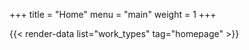 +++
title = "Home"
menu = "main"
weight = 1
+++

{{< render-data list="work_types" tag="homepage" >}}
